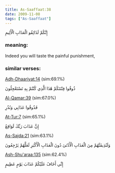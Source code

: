 ```yaml
---
title: As-Saaffaat:38
date: 2009-11-08
tags: ["As-Saaffaat"]
---
```

إِنَّكُمْ لَذَائِقُو الْعَذَابِ الْأَلِيمِ
### meaning: 
Indeed you will taste the painful punishment,
### similar verses: 

[Adh-Dhaariyat:14](/51/14) (sim:69.1%)

ذُوقُوا فِتْنَتَكُمْ هَٰذَا الَّذِي كُنْتُمْ بِهِ تَسْتَعْجِلُونَ

[Al-Qamar:39](/54/39) (sim:67.0%)

فَذُوقُوا عَذَابِي وَنُذُرِ

[At-Tur:7](/52/7) (sim:65.1%)

إِنَّ عَذَابَ رَبِّكَ لَوَاقِعٌ

[As-Sajda:21](/32/21) (sim:63.1%)

وَلَنُذِيقَنَّهُمْ مِنَ الْعَذَابِ الْأَدْنَىٰ دُونَ الْعَذَابِ الْأَكْبَرِ لَعَلَّهُمْ يَرْجِعُونَ

[Ash-Shu'araa:135](/26/135) (sim:62.4%)

إِنِّي أَخَافُ عَلَيْكُمْ عَذَابَ يَوْمٍ عَظِيمٍ
